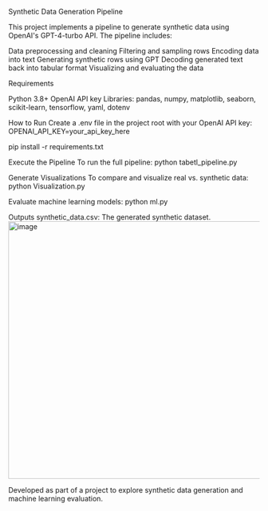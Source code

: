 Synthetic Data Generation Pipeline

This project implements a pipeline to generate synthetic data using OpenAI's GPT-4-turbo API. The pipeline includes:

Data preprocessing and cleaning
Filtering and sampling rows
Encoding data into text
Generating synthetic rows using GPT
Decoding generated text back into tabular format
Visualizing and evaluating the data

Requirements

Python 3.8+
OpenAI API key
Libraries:
pandas, numpy, matplotlib, seaborn, scikit-learn, tensorflow, yaml, dotenv

How to Run
Create a .env file in the project root with your OpenAI API key:
OPENAI_API_KEY=your_api_key_here

pip install -r requirements.txt

Execute the Pipeline
To run the full pipeline:
python tabetl_pipeline.py

Generate Visualizations
To compare and visualize real vs. synthetic data:
python Visualization.py

Evaluate machine learning models:
python ml.py

Outputs
synthetic_data.csv: The generated synthetic dataset.
<img width="1365" height="516" alt="image" src="https://github.com/user-attachments/assets/6ea9549a-6a58-4b21-b62e-b04b75c76d5e" />




Developed as part of a project to explore synthetic data generation and machine learning evaluation.
